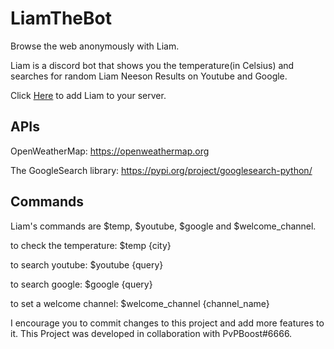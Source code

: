 # LiamTheBot
Browse the web anonymously with Liam.

Liam is a discord bot that shows you the temperature(in Celsius) and searches for random Liam Neeson Results on Youtube and Google. 

Click [Here](https://discord.com/oauth2/authorize?client_id=835110826061856798&permissions=8&scope=bot) to add Liam to your server.

## APIs
OpenWeatherMap: https://openweathermap.org

The GoogleSearch library: https://pypi.org/project/googlesearch-python/

## Commands
Liam's commands are $temp, $youtube, $google and $welcome_channel.

to check the temperature:
$temp {city}

to search youtube:
$youtube {query}

to search google:
$google {query}

to set a welcome channel:
$welcome_channel {channel_name}


I encourage you to commit changes to this project and add more features to it.
This Project was developed in collaboration with PvPBoost#6666.
